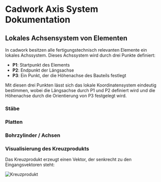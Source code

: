 # Cadwork Axis System Dokumentation

## Lokales Achsensystem von Elementen

In cadwork besitzen alle fertigungstechnisch relevanten Elemente ein lokales Achssystem. Dieses Achssystem wird durch
drei Punkte definiert:

- **P1**: Startpunkt des Elements
- **P2**: Endpunkt der Längsachse
- **P3**: Ein Punkt, der die Höhenachse des Bauteils festlegt

Mit diesen drei Punkten lässt sich das lokale Koordinatensystem eindeutig bestimmen, wobei die Längsachse durch P1 und
P2 definiert wird und die Höhenachse durch die Orientierung von P3 festgelegt wird.

### Stäbe

### Platten

### Bohrzylinder / Achsen

### Visualisierung des Kreuzprodukts

Das Kreuzprodukt erzeugt einen Vektor, der senkrecht zu den Eingangsvektoren steht:

![Kreuzprodukt](https://upload.wikimedia.org/wikipedia/commons/thumb/d/d2/Right_hand_rule_cross_product.svg/1200px-Right_hand_rule_cross_product.svg.png)